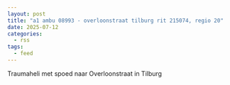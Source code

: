 ```yaml
---
layout: post
title: "a1 ambu 08993 - overloonstraat tilburg rit 215074, regio 20"
date: 2025-07-12
categories: 
  - rss
tags: 
  - feed
---
```


Traumaheli met spoed naar Overloonstraat in Tilburg
